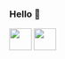 ### Hello 👋

<div>
<img src="https://cdn.jsdelivr.net/gh/devicons/devicon@latest/icons/cplusplus/cplusplus-original.svg" width="40" height="40"/>
<img src="https://cdn.jsdelivr.net/gh/devicons/devicon@latest/icons/opengl/opengl-original.svg" width="40" height="40"/>         
</div>
